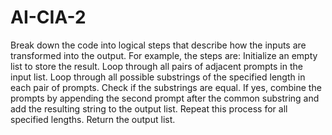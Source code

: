 # AI-CIA-2
Break down the code into logical steps that describe how the inputs are transformed into the output. For example, the steps are:
Initialize an empty list to store the result.
Loop through all pairs of adjacent prompts in the input list.
Loop through all possible substrings of the specified length in each pair of prompts.
Check if the substrings are equal. If yes, combine the prompts by appending the second prompt after the common substring and add the resulting string to the output list.
Repeat this process for all specified lengths.
Return the output list.
